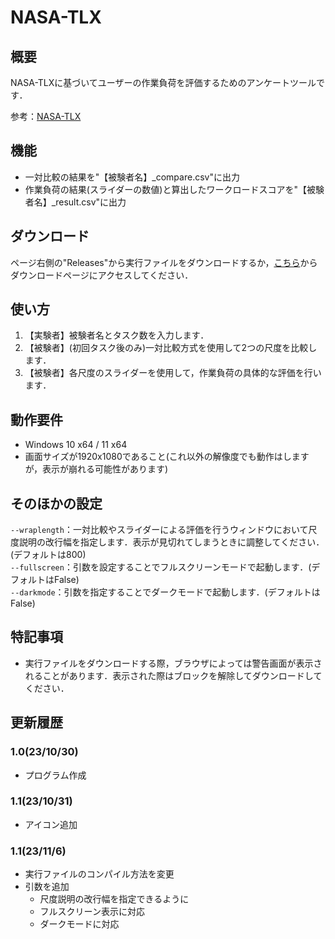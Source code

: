 # NASA-TLX

## 概要
NASA-TLXに基づいてユーザーの作業負荷を評価するためのアンケートツールです．

参考：[NASA-TLX](https://www.jstage.jst.go.jp/article/jje/51/6/51_391/_pdf)

## 機能
- 一対比較の結果を"【被験者名】_compare.csv"に出力
- 作業負荷の結果(スライダーの数値)と算出したワークロードスコアを"【被験者名】_result.csv"に出力

## ダウンロード
ページ右側の"Releases"から実行ファイルをダウンロードするか，[こちら](https://github.com/chansei/nasa_tlx/releases/tag/v1.1)からダウンロードページにアクセスしてください．

## 使い方
1. 【実験者】被験者名とタスク数を入力します．
1. 【被験者】(初回タスク後のみ)一対比較方式を使用して2つの尺度を比較します．
1. 【被験者】各尺度のスライダーを使用して，作業負荷の具体的な評価を行います．

## 動作要件
- Windows 10 x64 / 11 x64
- 画面サイズが1920x1080であること(これ以外の解像度でも動作はしますが，表示が崩れる可能性があります)

## そのほかの設定
```--wraplength```：一対比較やスライダーによる評価を行うウィンドウにおいて尺度説明の改行幅を指定します．表示が見切れてしまうときに調整してください．(デフォルトは800)  
```--fullscreen```：引数を設定することでフルスクリーンモードで起動します．(デフォルトはFalse)  
```--darkmode```：引数を指定することでダークモードで起動します．(デフォルトはFalse)

## 特記事項
- 実行ファイルをダウンロードする際，ブラウザによっては警告画面が表示されることがあります．表示された際はブロックを解除してダウンロードしてください．

## 更新履歴
### 1.0(23/10/30)
- プログラム作成
### 1.1(23/10/31)
- アイコン追加
### 1.1(23/11/6)
- 実行ファイルのコンパイル方法を変更
- 引数を追加
  - 尺度説明の改行幅を指定できるように
  - フルスクリーン表示に対応
  - ダークモードに対応
